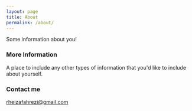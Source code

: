 ```yaml
---
layout: page
title: About
permalink: /about/
---
```


Some information about you!

### More Information

A place to include any other types of information that you'd like to include about yourself.

### Contact me

[rheizafahrezi@gmail.com](mailto:rheizafahrezi@gmail.com)